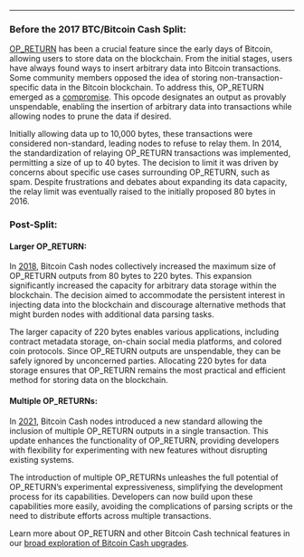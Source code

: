 ---
### Before the 2017 BTC/Bitcoin Cash Split:

[OP_RETURN](https://learnmeabitcoin.com/technical/nulldata) has been a crucial feature since the early days of Bitcoin, allowing users to store data on the blockchain. From the initial stages, users have always found ways to insert arbitrary data into Bitcoin transactions. Some community members opposed the idea of storing non-transaction-specific data in the Bitcoin blockchain. To address this, OP_RETURN emerged as a [compromise](https://blog.bitmex.com/dapps-or-only-bitcoin-transactions-the-2014-debate/). This opcode designates an output as provably unspendable, enabling the insertion of arbitrary data into transactions while allowing nodes to prune the data if desired.

Initially allowing data up to 10,000 bytes, these transactions were considered non-standard, leading nodes to refuse to relay them. In 2014, the standardization of relaying OP_RETURN transactions was implemented, permitting a size of up to 40 bytes. The decision to limit it was driven by concerns about specific use cases surrounding OP_RETURN, such as spam. Despite frustrations and debates about expanding its data capacity, the relay limit was eventually raised to the initially proposed 80 bytes in 2016.

### Post-Split:

#### Larger OP_RETURN:

In [2018](https://reviews.bitcoinabc.org/rABCcbf4410912f6512e481f15270329683d4d4378d4), Bitcoin Cash nodes collectively increased the maximum size of OP_RETURN outputs from 80 bytes to 220 bytes. This expansion significantly increased the capacity for arbitrary data storage within the blockchain. The decision aimed to accommodate the persistent interest in injecting data into the blockchain and discourage alternative methods that might burden nodes with additional data parsing tasks.

The larger capacity of 220 bytes enables various applications, including contract metadata storage, on-chain social media platforms, and colored coin protocols. Since OP_RETURN outputs are unspendable, they can be safely ignored by unconcerned parties. Allocating 220 bytes for data storage ensures that OP_RETURN remains the most practical and efficient method for storing data on the blockchain.

#### Multiple OP_RETURNs:

In [2021](https://upgradespecs.bitcoincashnode.org/CHIP-2021-03-12_Multiple_OP_RETURN_for_Bitcoin_Cash/), Bitcoin Cash nodes introduced a new standard allowing the inclusion of multiple OP_RETURN outputs in a single transaction. This update enhances the functionality of OP_RETURN, providing developers with flexibility for experimenting with new features without disrupting existing systems.

The introduction of multiple OP_RETURNs unleashes the full potential of OP_RETURN’s experimental expressiveness, simplifying the development process for its capabilities. Developers can now build upon these capabilities more easily, avoiding the complications of parsing scripts or the need to distribute efforts across multiple transactions.

Learn more about OP_RETURN and other Bitcoin Cash technical features in our [broad exploration of Bitcoin Cash upgrades](https://bchfaq.com/what-is-the-difference-between-bitcoin-and-bitcoin-cash-part-4/#bitcoin-cash-upgrades).